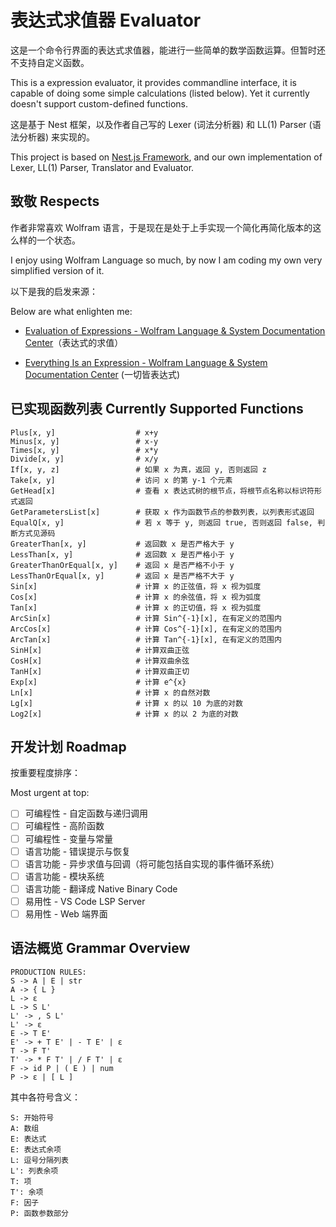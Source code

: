 # 表达式求值器 Evaluator

这是一个命令行界面的表达式求值器，能进行一些简单的数学函数运算。但暂时还不支持自定义函数。

This is a expression evaluator, it provides commandline interface, it is capable of doing some simple calculations (listed below). Yet it currently doesn't support custom-defined functions.

这是基于 Nest 框架，以及作者自己写的 Lexer (词法分析器) 和 LL(1) Parser (语法分析器) 来实现的。

This project is based on [Nest.js Framework](https://nestjs.com/), and our own implementation of Lexer, LL(1) Parser, Translator and Evaluator.

## 致敬 Respects

作者非常喜欢 Wolfram 语言，于是现在是处于上手实现一个简化再简化版本的这么样的一个状态。

I enjoy using Wolfram Language so much, by now I am coding my own very simplified version of it.

以下是我的启发来源：

Below are what enlighten me:

- [Evaluation of Expressions - Wolfram Language & System Documentation Center](https://reference.wolfram.com/language/tutorial/EvaluationOfExpressions.html)（表达式的求值）

- [Everything Is an Expression - Wolfram Language & System Documentation Center](https://reference.wolfram.com/language/tutorial/Expressions.html) (一切皆表达式)

## 已实现函数列表 Currently Supported Functions

```
Plus[x, y]                  # x+y
Minus[x, y]                 # x-y
Times[x, y]                 # x*y
Divide[x, y]                # x/y
If[x, y, z]                 # 如果 x 为真，返回 y, 否则返回 z
Take[x, y]                  # 访问 x 的第 y-1 个元素
GetHead[x]                  # 查看 x 表达式树的根节点，将根节点名称以标识符形式返回
GetParametersList[x]        # 获取 x 作为函数节点的参数列表，以列表形式返回
EqualQ[x, y]                # 若 x 等于 y, 则返回 true, 否则返回 false, 判断方式见源码
GreaterThan[x, y]           # 返回数 x 是否严格大于 y
LessThan[x, y]              # 返回数 x 是否严格小于 y
GreaterThanOrEqual[x, y]    # 返回 x 是否严格不小于 y
LessThanOrEqual[x, y]       # 返回 x 是否严格不大于 y
Sin[x]                      # 计算 x 的正弦值，将 x 视为弧度
Cos[x]                      # 计算 x 的余弦值，将 x 视为弧度
Tan[x]                      # 计算 x 的正切值，将 x 视为弧度
ArcSin[x]                   # 计算 Sin^{-1}[x], 在有定义的范围内
ArcCos[x]                   # 计算 Cos^{-1}[x], 在有定义的范围内
ArcTan[x]                   # 计算 Tan^{-1}[x], 在有定义的范围内
SinH[x]                     # 计算双曲正弦
CosH[x]                     # 计算双曲余弦
TanH[x]                     # 计算双曲正切
Exp[x]                      # 计算 e^{x}
Ln[x]                       # 计算 x 的自然对数
Lg[x]                       # 计算 x 的以 10 为底的对数
Log2[x]                     # 计算 x 的以 2 为底的对数
```

## 开发计划 Roadmap

按重要程度排序：

Most urgent at top:

- [ ] 可编程性 - 自定函数与递归调用
- [ ] 可编程性 - 高阶函数
- [ ] 可编程性 - 变量与常量
- [ ] 语言功能 - 错误提示与恢复
- [ ] 语言功能 - 异步求值与回调（将可能包括自实现的事件循环系统）
- [ ] 语言功能 - 模块系统
- [ ] 语言功能 - 翻译成 Native Binary Code
- [ ] 易用性 - VS Code LSP Server
- [ ] 易用性 - Web 端界面

## 语法概览 Grammar Overview

```
PRODUCTION RULES:
S -> A | E | str
A -> { L }
L -> ε
L -> S L'
L' -> , S L'
L' -> ε
E -> T E'
E' -> + T E' | - T E' | ε
T -> F T'
T' -> * F T' | / F T' | ε
F -> id P | ( E ) | num
P -> ε | [ L ]
```

其中各符号含义：

```
S: 开始符号
A: 数组
E: 表达式
E: 表达式余项
L: 逗号分隔列表
L': 列表余项
T: 项
T': 余项
F: 因子
P: 函数参数部分
```
